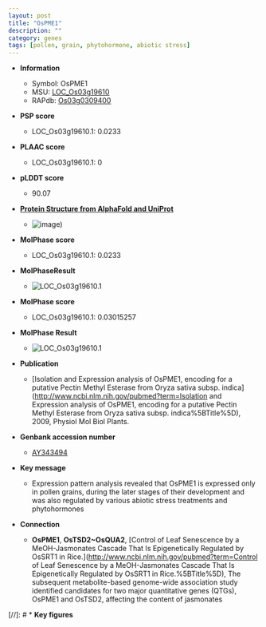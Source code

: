 ```yaml
---
layout: post
title: "OsPME1"
description: ""
category: genes
tags: [pollen, grain, phytohormone, abiotic stress]
---
```


* **Information**  
    + Symbol: OsPME1  
    + MSU: [LOC_Os03g19610](http://rice.plantbiology.msu.edu/cgi-bin/ORF_infopage.cgi?orf=LOC_Os03g19610)  
    + RAPdb: [Os03g0309400](http://rapdb.dna.affrc.go.jp/viewer/gbrowse_details/irgsp1?name=Os03g0309400)  

* **PSP score**  
    + LOC_Os03g19610.1: 0.0233 

* **PLAAC score**  
    + LOC_Os03g19610.1: 0 

* **pLDDT score**
    + 90.07

* **[Protein Structure from AlphaFold and UniProt](https://www.uniprot.org/uniprotkb/Q10MG7/entry#structure)**
    + ![image](https://ricepsp.github.io/images/Q1/AF-Q10MG7-F1.png))

* **MolPhase score**
    + LOC_Os03g19610.1: 0.0233

* **MolPhaseResult**
    + ![LOC_Os03g19610.1](https://ricepsp.github.io/pictures/LOC_Os03g/LOC_Os03g19610.1.png)

* **MolPhase score**
    + LOC_Os03g19610.1: 0.03015257

* **MolPhase Result**
    + ![LOC_Os03g19610.1](https://304243504.github.io/Pictures/LOC_Os03g/LOC_Os03g19610.1.png)

* **Publication**  
    + [Isolation and Expression analysis of OsPME1, encoding for a putative Pectin Methyl Esterase from Oryza sativa subsp. indica](http://www.ncbi.nlm.nih.gov/pubmed?term=Isolation and Expression analysis of OsPME1, encoding for a putative Pectin Methyl Esterase from Oryza sativa subsp. indica%5BTitle%5D), 2009, Physiol Mol Biol Plants.

* **Genbank accession number**  
    + [AY343494](http://www.ncbi.nlm.nih.gov/nuccore/AY343494)

* **Key message**  
    + Expression pattern analysis revealed that OsPME1 is expressed only in pollen grains, during the later stages of their development and was also regulated by various abiotic stress treatments and phytohormones

* **Connection**  
    + __OsPME1__, __OsTSD2~OsQUA2__, [Control of Leaf Senescence by a MeOH-Jasmonates Cascade That Is Epigenetically Regulated by OsSRT1 in Rice.](http://www.ncbi.nlm.nih.gov/pubmed?term=Control of Leaf Senescence by a MeOH-Jasmonates Cascade That Is Epigenetically Regulated by OsSRT1 in Rice.%5BTitle%5D), The subsequent metabolite-based genome-wide association study identified candidates for two major quantitative genes (QTGs), OsPME1 and OsTSD2, affecting the content of jasmonates

[//]: # * **Key figures**  


